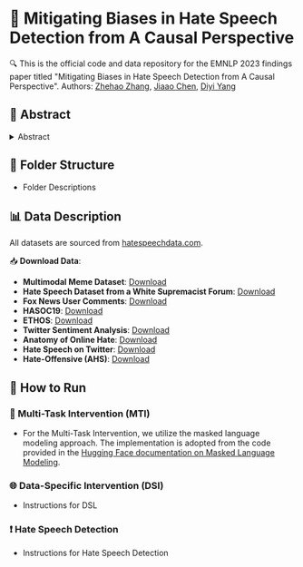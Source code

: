 # 📜 Mitigating Biases in Hate Speech Detection from A Causal Perspective

🔍 This is the official code and data repository for the EMNLP 2023 findings paper titled "Mitigating Biases in Hate Speech Detection from A Causal Perspective".
Authors: [Zhehao Zhang](https://zzh-sjtu.github.io/zhehaozhang.github.io/), [Jiaao Chen](https://cs.stanford.edu/people/jiaaoc/), [Diyi Yang](https://cs.stanford.edu/~diyiy/)

## 🌟 Abstract

<details><summary>Abstract</summary>

Nowadays, many hate speech detectors are built to automatically detect hateful content. However, their training sets are sometimes skewed towards certain stereotypes (e.g., race or religion-related). As a result, the detectors are prone to depend on some shortcuts for predictions. Previous works mainly focus on token-level analysis and heavily rely on human experts' annotations to identify spurious correlations, which is not only costly but also incapable of discovering higher-level artifacts. In this work, we use grammar induction to find grammar patterns for hate speech and analyze this phenomenon from a causal perspective. Concretely, we categorize and verify different biases based on their spuriousness and influence on the model prediction. Then, we propose two mitigation approaches including Multi-Task Intervention and Data-Specific Intervention based on these confounders.
Experiments conducted on 9 hate speech datasets demonstrate the effectiveness of our approaches.

</details>

## 📂 Folder Structure

- Folder Descriptions

## 📊 Data Description

All datasets are sourced from [hatespeechdata.com](https://hatespeechdata.com/).

📥 **Download Data**:
- **Multimodal Meme Dataset**: [Download](https://github.com/bharathichezhiyan/Multimodal-Meme-Classification-Identifying-Offensive-Content-in-Image-and-Text)
- **Hate Speech Dataset from a White Supremacist Forum**: [Download](https://github.com/Vicomtech/hate-speech-dataset)
- **Fox News User Comments**: [Download](https://github.com/sjtuprog/fox-news-comments)
- **HASOC19**: [Download](https://hasocfire.github.io/hasoc/2019/dataset.html)
- **ETHOS**: [Download](ETHOS)
- **Twitter Sentiment Analysis**: [Download](https://www.kaggle.com/datasets/arkhoshghalb/twitter-sentiment-analysis-hatred-speech)
- **Anatomy of Online Hate**: [Download](https://www.dropbox.com/s/21wtzy9arc5skr8/ICWSM18%20-%20SALMINEN%20ET%20AL.xlsx?dl=0)
- **Hate Speech on Twitter**: [Download](https://github.com/ziqizhang/data)
- **Hate-Offensive (AHS)**: [Download](https://github.com/t-davidson/hate-speech-and-offensive-language#automated-hate-speech-detection-and-the-problem-of-offensive-language)
## 🚀 How to Run

### 🧠 Multi-Task Intervention (MTI)
- For the Multi-Task Intervention, we utilize the masked language modeling approach. The implementation is adopted from the code provided in the [Hugging Face documentation on Masked Language Modeling](https://huggingface.co/docs/transformers/tasks/masked_language_modeling).

### 🌐 Data-Specific Intervention (DSI)
- Instructions for DSL

### ❗ Hate Speech Detection
- Instructions for Hate Speech Detection
